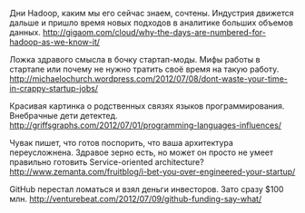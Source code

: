 Дни Hadoop, каким мы его сейчас знаем, сочтены. Индустрия движется дальше и пришло время новых подходов в аналитике больших объемов данных.
http://gigaom.com/cloud/why-the-days-are-numbered-for-hadoop-as-we-know-it/

Ложка здравого смысла в бочку стартап-моды. Мифы работы в стартапе или почему не нужно тратить своё время на такую работу.
http://michaelochurch.wordpress.com/2012/07/08/dont-waste-your-time-in-crappy-startup-jobs/

Красивая картинка о родственных связях языков программирования. Внебрачные дети детектед.
http://griffsgraphs.com/2012/07/01/programming-languages-influences/

Чувак пишет, что готов поспорить, что ваша архитектура переусложнена. Здравое зерно есть, но может он просто не умеет правильно готовить Service-oriented architecture?
http://www.zemanta.com/fruitblog/i-bet-you-over-engineered-your-startup/

GitHub перестал ломаться и взял деньги инвесторов. Зато сразу $100 млн.
http://venturebeat.com/2012/07/09/github-funding-say-what/
